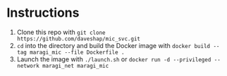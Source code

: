 # Instructions

1. Clone this repo with `git clone https://github.com/daveshap/mic_svc.git`
2. `cd` into the directory and build the Docker image with `docker build --tag maragi_mic --file Dockerfile .`
3. Launch the image with `./launch.sh` or `docker run -d --privileged --network maragi_net maragi_mic`
